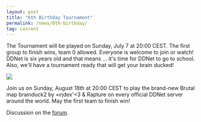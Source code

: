 ```yaml
---
layout: post
title: "6th Birthday Tournament"
permalink: /news/6th-birthday/
tag: current
---
```


The Tournament will be played on Sunday, July 7 at 20:00 CEST. The first group to finish wins, team 0 allowed. Everyone is welcome to join or watch!
DDNet is six years old and that means ... it's time for DDNet to go to school. Also, we'll have a tournament ready that will get your brain ducked!

[<img class="demo" src="/brainduck2.png" />](//forum.ddnet.tw/viewtopic.php?f=33&t=6841)

Join us on Sunday, August 18th at 20:00 CEST to play the brand-new Brutal map brainduck2 by ٭ıƞdex'<3 & Rapture on every official DDNet server around the world. May the first team to finish win!

Discussion on the [forum](//forum.ddnet.tw/viewtopic.php?f=33&t=6841).
